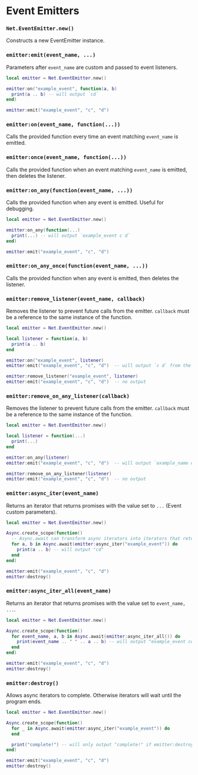 # Event Emitters

### `Net.EventEmitter.new()`

Constructs a new EventEmitter instance.

### `emitter:emit(event_name, ...)`

Parameters after `event_name` are custom and passed to event listeners.

```lua
local emitter = Net.EventEmitter.new()

emitter:on("example_event", function(a, b)
  print(a .. b) -- will output `cd`
end)

emitter:emit("example_event", "c", "d")
```

### `emitter:on(event_name, function(...))`

Calls the provided function every time an event matching `event_name` is emitted.

### `emitter:once(event_name, function(...))`

Calls the provided function when an event matching `event_name` is emitted, then deletes the listener.

### `emitter:on_any(function(event_name, ...))`

Calls the provided function when any event is emitted. Useful for debugging.

```lua
local emitter = Net.EventEmitter.new()

emitter:on_any(function(...)
  print(...) -- will output `example_event c d`
end)

emitter:emit("example_event", "c", "d")
```

### `emitter:on_any_once(function(event_name, ...))`

Calls the provided function when any event is emitted, then deletes the listener.

### `emitter:remove_listener(event_name, callback)`

Removes the listener to prevent future calls from the emitter.
`callback` must be a reference to the same instance of the function.

```lua
local emitter = Net.EventEmitter.new()

local listener = function(a, b)
  print(a .. b)
end

emitter:on("example_event", listener)
emitter:emit("example_event", "c", "d")  -- will output `c d` from the listener

emitter:remove_listener("example_event", listener)
emitter:emit("example_event", "c", "d")  -- no output
```

### `emitter:remove_on_any_listener(callback)`

Removes the listener to prevent future calls from the emitter.
`callback` must be a reference to the same instance of the function.

```lua
local emitter = Net.EventEmitter.new()

local listener = function(...)
  print(...)
end

emitter:on_any(listener)
emitter:emit("example_event", "c", "d")  -- will output `example_name c d` from the listener

emitter:remove_on_any_listener(listener)
emitter:emit("example_event", "c", "d")  -- no output
```

### `emitter:async_iter(event_name)`

Returns an iterator that returns promises with the value set to `...` (Event custom parameters).

```lua
local emitter = Net.EventEmitter.new()

Async.create_scope(function()
  -- Async.await can transform async iterators into iterators that return values directly
  for a, b in Async.await(emitter:async_iter("example_event")) do
    print(a .. b) -- will output "cd"
  end
end)

emitter:emit("example_event", "c", "d")
emitter:destroy()
```

### `emitter:async_iter_all(event_name)`

Returns an iterator that returns promises with the value set to `event_name, ...`.

```lua
local emitter = Net.EventEmitter.new()

Async.create_scope(function()
  for event_name, a, b in Async.await(emitter:async_iter_all()) do
    print(event_name .. " " .. a .. b) -- will output "example_event cd"
  end
end)

emitter:emit("example_event", "c", "d")
emitter:destroy()
```

### `emitter:destroy()`

Allows async iterators to complete. Otherwise iterators will wait until the program ends.

```lua
local emitter = Net.EventEmitter.new()

Async.create_scope(function()
  for _ in Async.await(emitter:async_iter("example_event")) do
  end

  print("complete!") -- will only output "complete!" if emitter:destroy() is called
end)

emitter:emit("example_event", "c", "d")
emitter:destroy()
```

